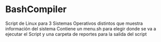 # BashCompiler
Script de Linux para 3 Sistemas Operativos distintos que muestra información del sistema
Contiene un menu.sh para elegir donde se va a ejecutar el Script y una carpeta de reportes para la salida del script
